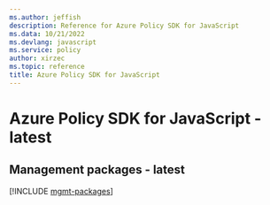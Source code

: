 ```yaml
---
ms.author: jeffish
description: Reference for Azure Policy SDK for JavaScript
ms.data: 10/21/2022
ms.devlang: javascript
ms.service: policy
author: xirzec
ms.topic: reference
title: Azure Policy SDK for JavaScript
---
```

# Azure Policy SDK for JavaScript - latest

## Management packages - latest
[!INCLUDE [mgmt-packages](policy-mgmt-index.md)]